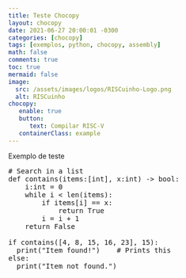 ```yaml
---
title: Teste Chocopy
layout: chocopy
date: 2021-06-27 20:00:01 -0300
categories: [chocopy]
tags: [exemplos, python, chocopy, assembly]
math: false
comments: true
toc: true
mermaid: false
image:
  src: /assets/images/logos/RISCuinho-Logo.png
  alt: RISCuinho
chocopy:
   enable: true
   button:
      text: Compilar RISC-V
   containerClass: example
---
```


Exemplo de teste

<pre class="example">
# Search in a list
def contains(items:[int], x:int) -> bool:
    i:int = 0
    while i < len(items):
        if items[i] == x:
            return True
        i = i + 1
    return False

if contains([4, 8, 15, 16, 23], 15):
  print("Item found!")    # Prints this
else:
  print("Item not found.")
</pre>

